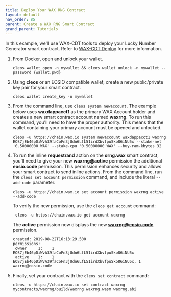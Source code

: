 ```yaml
---
title: Deploy Your WAX RNG Contract
layout: default
nav_order: 85
parent: Create a WAX RNG Smart Contract
grand_parent: Tutorials
---
```


In this example, we'll use WAX-CDT tools to deploy your Lucky Number Generator smart contract. Refer to [WAX-CDT Deploy](/es/deploy_source) for more information.

1. From Docker, open and unlock your wallet.

    ```shell
    cleos wallet open -n mywallet && cleos wallet unlock -n mywallet --password {wallet.pwd}
    ```

2. Using **cleos** or an EOSIO compatible wallet, create a new public/private key pair for your smart contract.

    ```shell
    cleos wallet create_key -n mywallet
    ```

3. From the command line, use `cleos system newaccount`. The example below uses **waxdappacct1** as the primary WAX Account holder and creates a new smart contract account named **waxrng**. To run this command, you'll need to have the proper authority. This means that the wallet containing your primary account must be opened and unlocked.

    ```shell
    cleos -u https://chain.wax.io system newaccount waxdappacct1 waxrng EOS7jEb46pDiWvA39faCoFn3jUdn6LfL51irdXbvfpuSko86iNU5x --stake-net '0.50000000 WAX' --stake-cpu '0.50000000 WAX' --buy-ram-kbytes 32
    ```

4. To run the inline **requestrand** action on the **orng.wax** smart contract, you'll need to give your new **waxrng@active** permission the additional **eosio.code** permission. This permission enhances security and allows your smart contract to send inline actions. From the command line, run the `cleos set account permission` command, and include the literal `--add-code` parameter.

    ```shell
    cleos -u https://chain.wax.io set account permission waxrng active --add-code
    ```

    To verify the new permission, use the `cleos get account` command:

    ```shell
     cleos -u https://chain.wax.io get account waxrng
    ```

    The **active** permission now displays the new **waxrng@eosio.code** permission.

    ```shell
    created: 2019-08-22T16:13:29.500
    permissions:
     owner     1:    1 EOS7jEb46pDiWvA39faCoFn3jUdn6LfL51irdXbvfpuSko86iNU5x
     active    1:    1 EOS7jEb46pDiWvA39faCoFn3jUdn6LfL51irdXbvfpuSko86iNU5x, 1 waxrng@eosio.code
    ```

5. Finally, set your contract with the `cleos set contract` command:

    ```shell
    cleos -u https://chain.wax.io set contract waxrng mycontracts/waxrng/build/waxrng waxrng.wasm waxrng.abi
    ```
